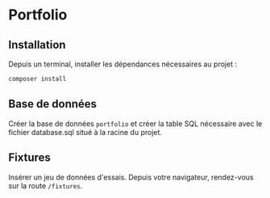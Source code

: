 # Portfolio

## Installation

Depuis un terminal, installer les dépendances nécessaires au projet :

```bash
composer install
```

## Base de données

Créer la base de données `portfolio` et créer la table SQL nécessaire avec le fichier database.sql situé à la racine du projet.

## Fixtures

Insérer un jeu de données d'essais. Depuis votre navigateur, rendez-vous sur la route `/fixtures`.
